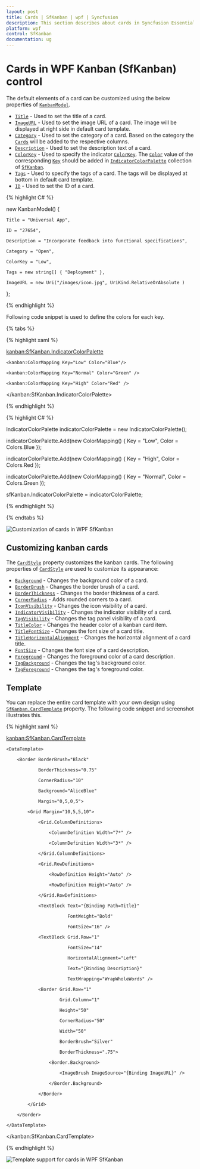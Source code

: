 ```yaml
---
layout: post
title: Cards | SfKanban | wpf | Syncfusion
description: This section describes about cards in Syncfusion Essential Studio WPF Kanban (SfKanban) control, its elements and more. 
platform: wpf
control: SfKanban
documentation: ug
---
```


# Cards in WPF Kanban (SfKanban) control

The default elements of a card can be customized using the below properties of [`KanbanModel`](https://help.syncfusion.com/cr/wpf/Syncfusion.UI.Xaml.Kanban.KanbanModel.html).

* [`Title`](https://help.syncfusion.com/cr/wpf/Syncfusion.UI.Xaml.Kanban.KanbanModel.html#Syncfusion_UI_Xaml_Kanban_KanbanModel_Title)         - Used to set the title of a card.
* [`ImageURL`](https://help.syncfusion.com/cr/wpf/Syncfusion.UI.Xaml.Kanban.KanbanModel.html#Syncfusion_UI_Xaml_Kanban_KanbanModel_ImageURL)      - Used to set the image URL of a card. The image will be displayed at right side in default card template.
* [`Category`](https://help.syncfusion.com/cr/wpf/Syncfusion.UI.Xaml.Kanban.KanbanModel.html#Syncfusion_UI_Xaml_Kanban_KanbanModel_Category)      - Used to set the category of a card. Based on the category the [`Cards`](https://help.syncfusion.com/cr/wpf/Syncfusion.UI.Xaml.Kanban.KanbanColumn.html#Syncfusion_UI_Xaml_Kanban_KanbanColumn_Cards) will be added to the respective columns. 
* [`Description`](https://help.syncfusion.com/cr/wpf/Syncfusion.UI.Xaml.Kanban.KanbanModel.html#Syncfusion_UI_Xaml_Kanban_KanbanModel_Description)   - Used to set the description text of a card.
* [`ColorKey`](https://help.syncfusion.com/cr/wpf/Syncfusion.UI.Xaml.Kanban.KanbanModel.html#Syncfusion_UI_Xaml_Kanban_KanbanModel_ColorKey)      - Used to specify the indicator [`ColorKey`](https://help.syncfusion.com/cr/wpf/Syncfusion.UI.Xaml.Kanban.IKanbanModel.html#Syncfusion_UI_Xaml_Kanban_IKanbanModel_ColorKey). The [`Color`](https://help.syncfusion.com/cr/wpf/Syncfusion.UI.Xaml.Kanban.ColorMapping.html#Syncfusion_UI_Xaml_Kanban_ColorMapping_Color) value of the corresponding [`Key`](https://help.syncfusion.com/cr/wpf/Syncfusion.UI.Xaml.Kanban.ColorMapping.html#Syncfusion_UI_Xaml_Kanban_ColorMapping_Key) should be added in [`IndicatorColorPalette`](https://help.syncfusion.com/cr/wpf/Syncfusion.UI.Xaml.Kanban.SfKanban.html#Syncfusion_UI_Xaml_Kanban_SfKanban_IndicatorColorPalette) collection of [`SfKanban`](https://help.syncfusion.com/cr/wpf/Syncfusion.UI.Xaml.Kanban.SfKanban.html).
* [`Tags`](https://help.syncfusion.com/cr/wpf/Syncfusion.UI.Xaml.Kanban.KanbanModel.html#Syncfusion_UI_Xaml_Kanban_KanbanModel_Tags)     - Used to specify the tags of a card. The tags will be displayed at bottom in default card template.
* [`ID`](https://help.syncfusion.com/cr/wpf/Syncfusion.UI.Xaml.Kanban.KanbanModel.html#Syncfusion_UI_Xaml_Kanban_KanbanModel_ID)     - Used to set the ID of a card.

{% highlight C# %}

new KanbanModel()
{

    Title = "Universal App",

    ID = "27654",

    Description = "Incorporate feedback into functional specifications",

    Category = "Open",

    ColorKey = "Low",

    Tags = new string[] { "Deployment" },

    ImageURL = new Uri("/images/icon.jpg", UriKind.RelativeOrAbsolute )
};


{% endhighlight %}

Following code snippet is used to define the colors for each key.

{% tabs %}

{% highlight xaml %}

<kanban:SfKanban.IndicatorColorPalette>

    <kanban:ColorMapping Key="Low" Color="Blue"/>

    <kanban:ColorMapping Key="Normal" Color="Green" />

    <kanban:ColorMapping Key="High" Color="Red" />

</kanban:SfKanban.IndicatorColorPalette>

{% endhighlight %}

{% highlight C# %}

IndicatorColorPalette indicatorColorPalette = new IndicatorColorPalette();

indicatorColorPalette.Add(new ColorMapping() { Key = "Low", Color = Colors.Blue });

indicatorColorPalette.Add(new ColorMapping() { Key = "High", Color = Colors.Red });

indicatorColorPalette.Add(new ColorMapping() { Key = "Normal", Color = Colors.Green });

sfKanban.IndicatorColorPalette = indicatorColorPalette;

{% endhighlight %}

{% endtabs %}

![Customization of cards in WPF SfKanban](SfKanban_images/CardCustomization.png)

## Customizing kanban cards

The [`CardStyle`](https://help.syncfusion.com/cr/wpf/Syncfusion.UI.Xaml.Kanban.SfKanban.html#Syncfusion_UI_Xaml_Kanban_SfKanban_CardStyle) property customizes the kanban cards. The following properties of [`CardStyle`](https://help.syncfusion.com/cr/wpf/Syncfusion.UI.Xaml.Kanban.SfKanban.html#Syncfusion_UI_Xaml_Kanban_SfKanban_CardStyle) are used to customize its appearance:

* [`Background`](https://help.syncfusion.com/cr/wpf/Syncfusion.UI.Xaml.Kanban.KanbanCardStyle.html#Syncfusion_UI_Xaml_Kanban_KanbanCardStyle_Background) - Changes the background color of a card.
* [`BorderBrush`](https://help.syncfusion.com/cr/wpf/Syncfusion.UI.Xaml.Kanban.KanbanCardStyle.html#Syncfusion_UI_Xaml_Kanban_KanbanCardStyle_BorderBrush) - Changes the border brush of a card.
* [`BorderThickness`](https://help.syncfusion.com/cr/wpf/Syncfusion.UI.Xaml.Kanban.KanbanCardStyle.html#Syncfusion_UI_Xaml_Kanban_KanbanCardStyle_BorderThickness) - Changes the border thickness of a card.
* [`CornerRadius`](https://help.syncfusion.com/cr/wpf/Syncfusion.UI.Xaml.Kanban.KanbanCardStyle.html#Syncfusion_UI_Xaml_Kanban_KanbanCardStyle_CornerRadius) - Adds rounded corners to a card.
* [`IconVisibility`](https://help.syncfusion.com/cr/wpf/Syncfusion.UI.Xaml.Kanban.KanbanCardStyle.html#Syncfusion_UI_Xaml_Kanban_KanbanCardStyle_IconVisibility) - Changes the icon visibility of a card.
* [`IndicatorVisibility`](https://help.syncfusion.com/cr/wpf/Syncfusion.UI.Xaml.Kanban.KanbanCardStyle.html#Syncfusion_UI_Xaml_Kanban_KanbanCardStyle_IndicatorVisibility) - Changes the indicator visibility of a card.
* [`TagVisibility`](https://help.syncfusion.com/cr/wpf/Syncfusion.UI.Xaml.Kanban.KanbanCardStyle.html#Syncfusion_UI_Xaml_Kanban_KanbanCardStyle_TagVisibility) -  Changes the tag panel visibility of a card.
* [`TitleColor`](https://help.syncfusion.com/cr/wpf/Syncfusion.UI.Xaml.Kanban.KanbanCardStyle.html#Syncfusion_UI_Xaml_Kanban_KanbanCardStyle_TitleColor) - Changes the header color of a kanban card item.
* [`TitleFontSize`](https://help.syncfusion.com/cr/wpf/Syncfusion.UI.Xaml.Kanban.KanbanCardStyle.html#Syncfusion_UI_Xaml_Kanban_KanbanCardStyle_TitleFontSize) - Changes the font size of a card title.
* [`TitleHorizontalAlignment`](https://help.syncfusion.com/cr/wpf/Syncfusion.UI.Xaml.Kanban.KanbanCardStyle.html#Syncfusion_UI_Xaml_Kanban_KanbanCardStyle_TitleHorizontalAlignment) - Changes the horizontal alignment of a card title.
* [`FontSize`](https://help.syncfusion.com/cr/wpf/Syncfusion.UI.Xaml.Kanban.KanbanCardStyle.html#Syncfusion_UI_Xaml_Kanban_KanbanCardStyle_FontSize) - Changes the font size of a card description.
* [`Foreground`](https://help.syncfusion.com/cr/wpf/Syncfusion.UI.Xaml.Kanban.KanbanCardStyle.html#Syncfusion_UI_Xaml_Kanban_KanbanCardStyle_Foreground) - Changes the foreground color of a card description.
* [`TagBackground`](https://help.syncfusion.com/cr/wpf/Syncfusion.UI.Xaml.Kanban.KanbanCardStyle.html#Syncfusion_UI_Xaml_Kanban_KanbanCardStyle_TagBackground) - Changes the tag's background color.
* [`TagForeground`](https://help.syncfusion.com/cr/wpf/Syncfusion.UI.Xaml.Kanban.KanbanCardStyle.html#Syncfusion_UI_Xaml_Kanban_KanbanCardStyle_TagForeground) - Changes the tag's foreground color.

## Template

You can replace the entire card template with your own design using [`SfKanban.CardTemplate`](https://help.syncfusion.com/cr/wpf/Syncfusion.UI.Xaml.Kanban.SfKanban.html#Syncfusion_UI_Xaml_Kanban_SfKanban_CardTemplate) property. The following code snippet and screenshot illustrates this.

{% highlight xaml %}

<kanban:SfKanban.CardTemplate>
    
    <DataTemplate>
    
        <Border BorderBrush="Black"
    
                BorderThickness="0.75"
    
                CornerRadius="10"
    
                Background="AliceBlue"
    
                Margin="0,5,0,5">
    
            <Grid Margin="10,5,5,10">
    
                <Grid.ColumnDefinitions>
    
                    <ColumnDefinition Width="7*" />
    
                    <ColumnDefinition Width="3*" />
                
                </Grid.ColumnDefinitions>
                
                <Grid.RowDefinitions>
                
                    <RowDefinition Height="Auto" />
                
                    <RowDefinition Height="Auto" />
                
                </Grid.RowDefinitions>
                
                <TextBlock Text="{Binding Path=Title}"
                
                           FontWeight="Bold"
                
                           FontSize="16" />
                
                <TextBlock Grid.Row="1"
                
                           FontSize="14"
                
                           HorizontalAlignment="Left"
                
                           Text="{Binding Description}"
                
                           TextWrapping="WrapWholeWords" />
                
                <Border Grid.Row="1"
                
                        Grid.Column="1"
                
                        Height="50"
                
                        CornerRadius="50"
                
                        Width="50"
                
                        BorderBrush="Silver"
                
                        BorderThickness=".75">
                
                    <Border.Background>
                
                        <ImageBrush ImageSource="{Binding ImageURL}" />
                
                    </Border.Background>
                
                </Border>
            
            </Grid>
        
        </Border>

    </DataTemplate>

</kanban:SfKanban.CardTemplate>

{% endhighlight %}


![Template support for cards in WPF SfKanban](SfKanban_images/CardTemplate.png)